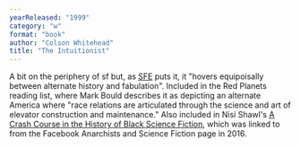 ```yaml
---
yearReleased: "1999"
category: "w"
format: "book"
author: "Colson Whitehead"
title: "The Intuitionist"
---
```

 A bit on the periphery of sf but, as <a href="http://www.sf-encyclopedia.com/entry/whitehead_colson">SFE</a> puts it,  it "hovers equipoisally between alternate history and fabulation". Included in  the Red Planets reading list, where  Mark Bould describes it as depicting an alternate America where "race relations  are articulated through the science and art of elevator construction and  maintenance." Also included in Nisi Shawl's <a href="https://web.archive.org/web/20180323113402/www.fantasticstoriesoftheimagination.com/a-crash-course-in-the-history-of-black-science-fiction/"> A Crash Course in the History of Black Science Fiction</a>, which was linked to  from the Facebook Anarchists and Science Fiction page in 2016.